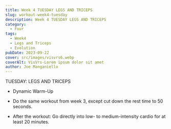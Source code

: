 ```yaml
---
title: Week 4 TUESDAY LEGS AND TRICEPS  
slug: workout-week4-tuesday
description: Week 4 TUESDAY LEGS AND TRICEPS
category: 
  - Four
tags:
  - Week4
  - Legs and Triceps
  - Evolution
pubDate: 2023-09-22  
cover: src/images/visvrs6.webp
coverAlt: VisVrs-Lorem ipsum dolor sit amet
author: Joe Manganiello
---
```


TUESDAY: LEGS AND TRICEPS

- Dynamic Warm-Up

- Do the same workout from week 3, except cut down the rest time to 50 seconds.

- After the workout: Go directly into low- to medium-intensity cardio for at least 20 minutes.